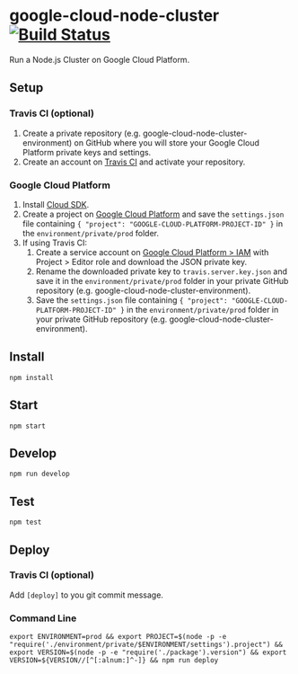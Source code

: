 # google-cloud-node-cluster [![Build Status](https://travis-ci.org/RomansBermans/google-cloud-node-cluster.svg?branch=master)](https://travis-ci.org/RomansBermans/google-cloud-node-cluster)

Run a Node.js Cluster on Google Cloud Platform.

## Setup

### Travis CI (optional)
1. Create a private repository (e.g. google-cloud-node-cluster-environment) on GitHub where you will store your Google Cloud Platform private keys and settings.
2. Create an account on [Travis CI](https://travis-ci.org/) and activate your repository.

### Google Cloud Platform
1. Install [Cloud SDK](https://cloud.google.com/sdk/downloads).
2. Create a project on [Google Cloud Platform](https://console.cloud.google.com) and save the `settings.json` file containing `{ "project": "GOOGLE-CLOUD-PLATFORM-PROJECT-ID" }` in the `environment/private/prod` folder.
3. If using Travis CI:
    1. Create a service account on [Google Cloud Platform > IAM](https://console.cloud.google.com/iam-admin/serviceaccounts) with Project > Editor role and download the JSON private key.
    2. Rename the downloaded private key to `travis.server.key.json` and save it in the `environment/private/prod` folder in your private GitHub repository (e.g. google-cloud-node-cluster-environment).
    3. Save the `settings.json` file containing `{ "project": "GOOGLE-CLOUD-PLATFORM-PROJECT-ID" }` in the `environment/private/prod` folder in your private GitHub repository (e.g. google-cloud-node-cluster-environment).


## Install
```
npm install
```

## Start
```
npm start
```

## Develop
```
npm run develop
```

## Test
```
npm test
```

## Deploy

### Travis CI (optional)
Add `[deploy]` to you git commit message.

### Command Line
```
export ENVIRONMENT=prod && export PROJECT=$(node -p -e "require('./environment/private/$ENVIRONMENT/settings').project") && export VERSION=$(node -p -e "require('./package').version") && export VERSION=${VERSION//[^[:alnum:]^-]} && npm run deploy
```
